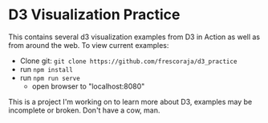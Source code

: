 # D3 Visualization Practice

This contains several d3 visualization examples from D3 in Action as well as from around the web. To view current
examples:

  - Clone git: `git clone https://github.com/frescoraja/d3_practice`
  - run `npm install`
  - run `npm run serve`
	- open browser to "localhost:8080"

This is a project I'm working on to learn more about D3, examples may be incomplete or broken. Don't have a cow, man.

